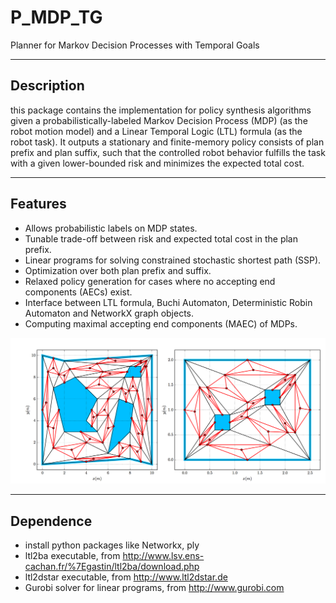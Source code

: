P_MDP_TG
========

Planner for Markov Decision Processes with Temporal Goals 

-----
Description
-----
this package contains the implementation for policy synthesis algorithms given a probabilistically-labeled Markov Decision Process (MDP) (as the robot motion model) and a Linear Temporal Logic (LTL) formula (as the robot task). It outputs a stationary  and finite-memory policy consists of plan prefix and plan suffix, such that the controlled robot behavior fulfills the task with a given lower-bounded risk and minimizes the expected total cost. 

-----
Features
-----
* Allows probabilistic labels on MDP states.
* Tunable trade-off between risk and expected total cost in the plan prefix.
* Linear programs for solving constrained stochastic shortest path (SSP).
* Optimization over both plan prefix and suffix.
* Relaxed policy generation for cases where no accepting end components (AECs) exist.
* Interface between LTL formula, Buchi Automaton, Deterministic Robin Automaton and NetworkX graph objects.
* Computing maximal accepting end components (MAEC) of MDPs.

<p align="center">  
  <img src="https://github.com/MengGuo/Roadmap_Poly2tri/blob/master/data/example.png" width="800"/>
</p>

----
Dependence
----
* install python packages like Networkx, ply
* ltl2ba executable, from http://www.lsv.ens-cachan.fr/%7Egastin/ltl2ba/download.php
* ltl2dstar executable, from http://www.ltl2dstar.de
* Gurobi solver for linear programs, from http://www.gurobi.com
